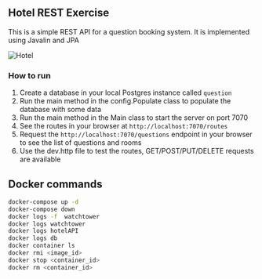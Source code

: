 ## Hotel REST Exercise

This is a simple REST API for a question booking system. 
It is implemented using Javalin and JPA

![Hotel](./docs/bates_hotel.jpg)

### How to run

1. Create a database in your local Postgres instance called `question`
2. Run the main method in the config.Populate class to populate the database with some data
3. Run the main method in the Main class to start the server on port 7070
4. See the routes in your browser at `http://localhost:7070/routes`
5. Request the `http://localhost:7070/questions` endpoint in your browser to see the list of questions and rooms
6. Use the dev.http file to test the routes, GET/POST/PUT/DELETE requests are available

## Docker commands

```bash
docker-compose up -d
docker-compose down
docker logs -f  watchtower
docker logs watchtower
docker logs hotelAPI
docker logs db
docker container ls
docker rmi <image_id>
docker stop <container_id>
docker rm <container_id>
```
